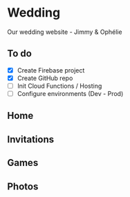 # Wedding
Our wedding website - Jimmy &amp; Ophélie

## To do

- [x] Create Firebase project
- [x] Create GitHub repo
- [ ] Init Cloud Functions / Hosting
- [ ] Configure environments (Dev - Prod)

## Home

## Invitations

## Games

## Photos
